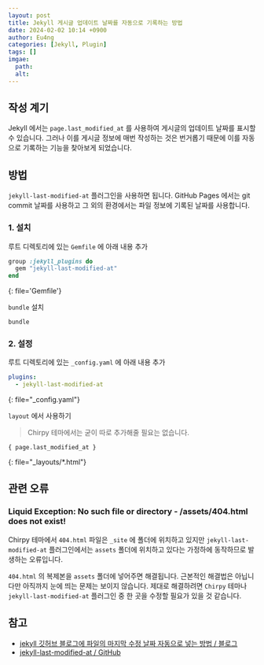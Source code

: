 ```yaml
---
layout: post
title: Jekyll 게시글 업데이트 날짜를 자동으로 기록하는 방법
date: 2024-02-02 10:14 +0900
author: Eu4ng
categories: [Jekyll, Plugin]
tags: []
imgae:
  path:
  alt:
---
```


## 작성 계기

Jekyll 에서는 `page.last_modified_at` 를 사용하여 게시글의 업데이트 날짜를 표시할 수 있습니다.
그러나 이를 게시글 정보에 매번 작성하는 것은 번거롭기 때문에 이를 자동으로 기록하는 기능을 찾아보게 되었습니다.

## 방법

`jekyll-last-modified-at` 플러그인을 사용하면 됩니다.
GitHub Pages 에서는 git commit 날짜를 사용하고 그 외의 환경에서는 파일 정보에 기록된 날짜를 사용합니다.

### 1. 설치

루트 디렉토리에 있는 `Gemfile` 에 아래 내용 추가

```ruby
group :jekyll_plugins do
  gem "jekyll-last-modified-at"
end
```
{: file='Gemfile'}

`bundle` 설치

```bash
bundle
```

### 2. 설정

루트 디렉토리에 있는 `_config.yaml` 에 아래 내용 추가

```yaml
plugins:
  - jekyll-last-modified-at
```
{: file="_config.yaml"}

`layout` 에서 사용하기

> Chirpy 테마에서는 굳이 따로 추가해줄 필요는 없습니다.

```liquid
{ page.last_modified_at }
```
{: file="_layouts/*.html"}

## 관련 오류

### Liquid Exception: No such file or directory - /assets/404.html does not exist!

Chirpy 테마에서 `404.html` 파일은 `_site` 에 폴더에 위치하고 있지만 `jekyll-last-modified-at` 플러그인에서는 `assets` 폴더에 위치하고 있다는 가정하에 동작하므로 발생하는 오류입니다.

`404.html` 의 복제본을 `assets` 폴더에 넣어주면 해결됩니다. 
근본적인 해결법은 아닙니다만 아직까지 눈에 띄는 문제는 보이지 않습니다.
제대로 해결하려면 `Chirpy` 테마나 `jekyll-last-modified-at` 플러그인 중 한 곳을 수정할 필요가 있을 것 같습니다. 

## 참고

- [jekyll 깃허브 블로그에 파일의 마지막 수정 날짜 자동으로 넣는 방법 / 블로그](https://moeun2.github.io/blog/jekyll-last-modified-at)
- [jekyll-last-modified-at / GitHub](https://github.com/gjtorikian/jekyll-last-modified-at)